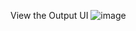 View the Output UI
![image](https://github.com/user-attachments/assets/315e8158-f471-4022-965a-65e4a4d3bbf0)

